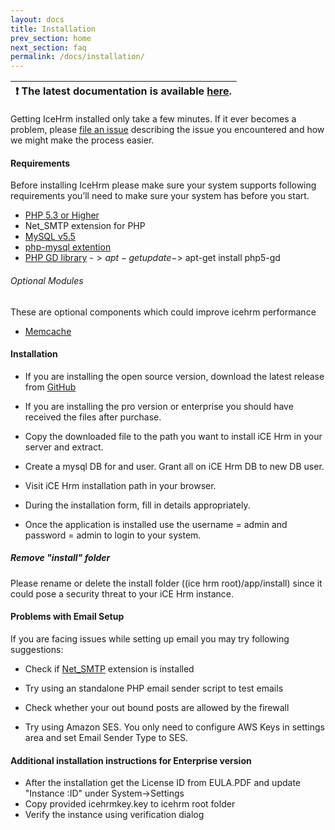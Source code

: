 ```yaml
---
layout: docs
title: Installation
prev_section: home
next_section: faq
permalink: /docs/installation/
---
```


| :exclamation:  The latest documentation is available [here](https://icehrm.com/explore/docs-category/getting-started/).   |
|-----------------------------------------|

Getting IceHrm installed only take a few minutes. If it
ever becomes a problem, please <a href="https://github.com/gamonoid/icehrm/issues/new" target="_blank">file an issue</a>
describing the issue you encountered and how we might make the process easier.

#### Requirements

Before installing IceHrm please make sure your system supports following requirements
you’ll need to make sure your system has before you start.

- [PHP 5.3 or Higher](http://php.net/)
- Net_SMTP extension for PHP
- [MySQL v5.5](http://dev.mysql.com/downloads/)
- [php-mysql extention](http://php.net/manual/en/mysqli.installation.php)
- [PHP GD library](http://php.net/manual/en/mysqli.installation.php)
        -$> apt-get update
        -$> apt-get install php5-gd

###### Optional Modules

These are optional components which could improve icehrm performance

- [Memcache](https://www.digitalocean.com/community/tutorials/how-to-install-and-use-memcache-on-ubuntu-14-04)


#### Installation

- If you are installing the open source version, download the latest release from [GitHub](https://github.com/gamonoid/icehrm/releases/latest)

- If you are installing the pro version or enterprise you should have received the files after purchase.

- Copy the downloaded file to the path you want to install iCE Hrm in your server and extract.

- Create a mysql DB for and user. Grant all on iCE Hrm DB to new DB user.

- Visit iCE Hrm installation path in your browser.

- During the installation form, fill in details appropriately.

- Once the application is installed use the username = admin and password = admin to login to your system.

<div class="note warning">
  <h5>Remove "install" folder</h5>
  <p>Please rename or delete the install folder ((ice hrm root)/app/install) since it could pose a security threat to your iCE Hrm instance.</p>
</div>

#### Problems with Email Setup

If you are facing issues while setting up email you may try following suggestions:

- Check if [Net_SMTP](http://webplay.pro/groupware/webmail/horde/pear-net_smtp-class.html) extension is installed
    
- Try using an standalone PHP email sender script to test emails [](https://www.rackspace.com/knowledge_center/article/test-php-smtp-functionality)

- Check whether your out bound posts are allowed by the firewall

- Try using Amazon SES. You only need to configure AWS Keys in settings area and set Email Sender Type to SES.


#### Additional installation instructions for Enterprise version

- After the installation get the License ID from EULA.PDF and update "Instance :ID" under System->Settings
- Copy provided icehrmkey.key to icehrm root folder
- Verify the instance using verification dialog
